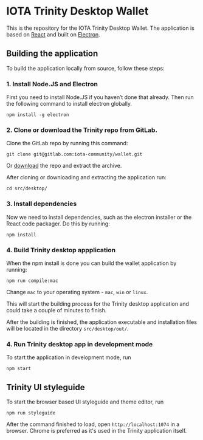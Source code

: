 # IOTA Trinity Desktop Wallet

This is the repository for the IOTA Trinity Desktop Wallet. The application is based on [React](https://reactjs.org) and built on [Electron](https://electronjs.org/). 

## Building the application

To build the application locally from source, follow these steps:

### 1. Install Node.JS and Electron
First you need to install Node.JS if you haven’t done that already.
Then run the following command to install electron globally.
```
npm install -g electron
````

### 2. Clone or download the Trinity repo from GitLab.
Clone the GitLab repo by running this command:
```
git clone git@gitlab.com:iota-community/wallet.git
```
Or [download](https://gitlab.com/iota-community/wallet/repository/archive.zip) the repo and extract the archive.

After cloning or downloading and extracting the application run:
```
cd src/desktop/
```
### 3. Install dependencies
Now we need to install dependencies, such as the electron installer or the React code packager. Do this by running:
```
npm install
```
### 4. Build Trinity desktop appplication
When the npm install is done you can build the wallet application by running:
```
npm run compile:mac
```
Change `mac` to your operating system - `mac`, `win` or `linux`.

This will start the building process for the Trinity desktop application and could take a couple of minutes to finish.

After the building is finished, the application executable and installation files will be located in the directory `src/desktop/out/`.

### 4. Run Trinity desktop app in development mode
To start the application in development mode, run
```
npm start
```

## Trinity UI styleguide

To start the browser based UI styleguide and theme editor, run 
```
npm run styleguide
```
After the command finished to load, open `http://localhost:1074` in a browser. Chrome is preferred as it's used in the Trinity application itself.